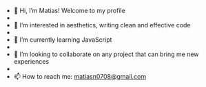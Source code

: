 - 👋 Hi, I’m Matias! Welcome to my profile
- 
- 👀 I’m interested in aesthetics, writing clean and effective code
- 
- 🌱 I’m currently learning JavaScript
- 
- 💞️ I’m looking to collaborate on any project that can bring me new experiences
- 
- 📫 How to reach me: matiasn0708@gmail.com
